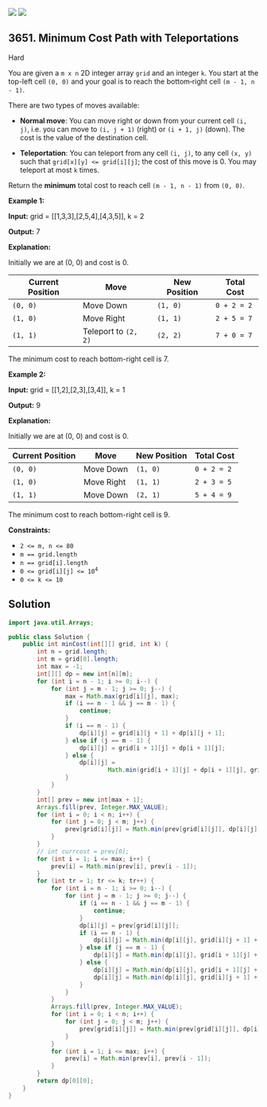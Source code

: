 [![](https://img.shields.io/github/stars/javadev/LeetCode-in-Java?label=Stars&style=flat-square)](https://github.com/javadev/LeetCode-in-Java)
[![](https://img.shields.io/github/forks/javadev/LeetCode-in-Java?label=Fork%20me%20on%20GitHub%20&style=flat-square)](https://github.com/javadev/LeetCode-in-Java/fork)

## 3651\. Minimum Cost Path with Teleportations

Hard

You are given a `m x n` 2D integer array `grid` and an integer `k`. You start at the top-left cell `(0, 0)` and your goal is to reach the bottom‐right cell `(m - 1, n - 1)`.

There are two types of moves available:

*   **Normal move**: You can move right or down from your current cell `(i, j)`, i.e. you can move to `(i, j + 1)` (right) or `(i + 1, j)` (down). The cost is the value of the destination cell.
    
*   **Teleportation**: You can teleport from any cell `(i, j)`, to any cell `(x, y)` such that `grid[x][y] <= grid[i][j]`; the cost of this move is 0. You may teleport at most `k` times.
    

Return the **minimum** total cost to reach cell `(m - 1, n - 1)` from `(0, 0)`.

**Example 1:**

**Input:** grid = \[\[1,3,3],[2,5,4],[4,3,5]], k = 2

**Output:** 7

**Explanation:**

Initially we are at (0, 0) and cost is 0.

| Current Position | Move                     | New Position | Total Cost   |
|------------------|--------------------------|--------------|--------------|
| `(0, 0)`         | Move Down                | `(1, 0)`     | `0 + 2 = 2`  |
| `(1, 0)`         | Move Right               | `(1, 1)`     | `2 + 5 = 7`  |
| `(1, 1)`         | Teleport to `(2, 2)`     | `(2, 2)`     | `7 + 0 = 7`  |

The minimum cost to reach bottom-right cell is 7.

**Example 2:**

**Input:** grid = \[\[1,2],[2,3],[3,4]], k = 1

**Output:** 9

**Explanation:**

Initially we are at (0, 0) and cost is 0.

| Current Position | Move        | New Position | Total Cost   |
|------------------|-------------|--------------|--------------|
| `(0, 0)`         | Move Down   | `(1, 0)`     | `0 + 2 = 2`  |
| `(1, 0)`         | Move Right  | `(1, 1)`     | `2 + 3 = 5`  |
| `(1, 1)`         | Move Down   | `(2, 1)`     | `5 + 4 = 9`  |

The minimum cost to reach bottom-right cell is 9.

**Constraints:**

*   `2 <= m, n <= 80`
*   `m == grid.length`
*   `n == grid[i].length`
*   <code>0 <= grid[i][j] <= 10<sup>4</sup></code>
*   `0 <= k <= 10`

## Solution

```java
import java.util.Arrays;

public class Solution {
    public int minCost(int[][] grid, int k) {
        int n = grid.length;
        int m = grid[0].length;
        int max = -1;
        int[][] dp = new int[n][m];
        for (int i = n - 1; i >= 0; i--) {
            for (int j = m - 1; j >= 0; j--) {
                max = Math.max(grid[i][j], max);
                if (i == n - 1 && j == m - 1) {
                    continue;
                }
                if (i == n - 1) {
                    dp[i][j] = grid[i][j + 1] + dp[i][j + 1];
                } else if (j == m - 1) {
                    dp[i][j] = grid[i + 1][j] + dp[i + 1][j];
                } else {
                    dp[i][j] =
                            Math.min(grid[i + 1][j] + dp[i + 1][j], grid[i][j + 1] + dp[i][j + 1]);
                }
            }
        }
        int[] prev = new int[max + 1];
        Arrays.fill(prev, Integer.MAX_VALUE);
        for (int i = 0; i < n; i++) {
            for (int j = 0; j < m; j++) {
                prev[grid[i][j]] = Math.min(prev[grid[i][j]], dp[i][j]);
            }
        }
        // int currcost = prev[0];
        for (int i = 1; i <= max; i++) {
            prev[i] = Math.min(prev[i], prev[i - 1]);
        }
        for (int tr = 1; tr <= k; tr++) {
            for (int i = n - 1; i >= 0; i--) {
                for (int j = m - 1; j >= 0; j--) {
                    if (i == n - 1 && j == m - 1) {
                        continue;
                    }
                    dp[i][j] = prev[grid[i][j]];
                    if (i == n - 1) {
                        dp[i][j] = Math.min(dp[i][j], grid[i][j + 1] + dp[i][j + 1]);
                    } else if (j == m - 1) {
                        dp[i][j] = Math.min(dp[i][j], grid[i + 1][j] + dp[i + 1][j]);
                    } else {
                        dp[i][j] = Math.min(dp[i][j], grid[i + 1][j] + dp[i + 1][j]);
                        dp[i][j] = Math.min(dp[i][j], grid[i][j + 1] + dp[i][j + 1]);
                    }
                }
            }
            Arrays.fill(prev, Integer.MAX_VALUE);
            for (int i = 0; i < n; i++) {
                for (int j = 0; j < m; j++) {
                    prev[grid[i][j]] = Math.min(prev[grid[i][j]], dp[i][j]);
                }
            }
            for (int i = 1; i <= max; i++) {
                prev[i] = Math.min(prev[i], prev[i - 1]);
            }
        }
        return dp[0][0];
    }
}
```